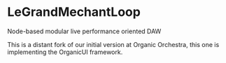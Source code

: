 # LeGrandMechantLoop
Node-based modular live performance oriented DAW

This is a distant fork of our initial version at Organic Orchestra, this one is implementing the OrganicUI framework.
